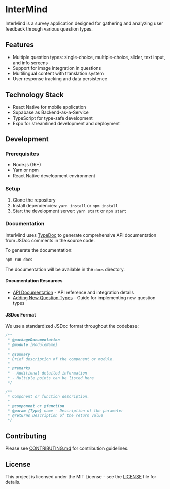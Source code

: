 # InterMind

InterMind is a survey application designed for gathering and analyzing user feedback through various question types.

## Features

- Multiple question types: single-choice, multiple-choice, slider, text input, and info screens
- Support for image integration in questions
- Multilingual content with translation system
- User response tracking and data persistence

## Technology Stack

- React Native for mobile application
- Supabase as Backend-as-a-Service
- TypeScript for type-safe development
- Expo for streamlined development and deployment

## Development

### Prerequisites

- Node.js (16+)
- Yarn or npm
- React Native development environment

### Setup

1. Clone the repository
2. Install dependencies: `yarn install` or `npm install`
3. Start the development server: `yarn start` or `npm start`

### Documentation

InterMind uses [TypeDoc](https://typedoc.org/) to generate comprehensive API documentation from JSDoc comments in the source code.

To generate the documentation:

```bash
npm run docs
```

The documentation will be available in the `docs` directory.

#### Documentation Resources

- [API Documentation](docs/api) - API reference and integration details
- [Adding New Question Types](src/docs/developer/adding-question-types.md) - Guide for implementing new question types

#### JSDoc Format

We use a standardized JSDoc format throughout the codebase:

```typescript
/**
 * @packageDocumentation
 * @module [ModuleName]
 * 
 * @summary
 * Brief description of the component or module.
 * 
 * @remarks
 * - Additional detailed information
 * - Multiple points can be listed here
 */

/**
 * Component or function description.
 * 
 * @component or @function
 * @param {Type} name - Description of the parameter
 * @returns Description of the return value
 */
```

## Contributing

Please see [CONTRIBUTING.md](CONTRIBUTING.md) for contribution guidelines.

## License

This project is licensed under the MIT License - see the [LICENSE](LICENSE) file for details. 